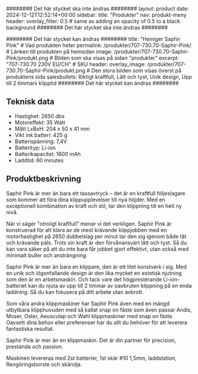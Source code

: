 ######## Det här stycket ska inte ändras ########
layout: product
date: 2024-12-12T12:52:14+00:00
sidebar:
  title: "Produkter"
  nav: produkt-meny
header:
  overlay_filter: 0.5 # same as adding an opacity of 0.5 to a black background
######## Det här stycket ska inte ändras ########


######## Det här stycket kan ändras ########
title: "Heiniger Saphir Pink" # Vad produkten heter
permalink: /produkter/707-730.70-Saphir-Pink/ # Länken till produkten på hemsidan
image: /produkter/707-730.70-Saphir-Pink/produkt.png # Bilden som ska visas på sidan "produkter"
excerpt: "707-730.70 230V EU/CH" # SKU
header:
  overlay_image: /produkter/707-730.70-Saphir-Pink/produkt.png # Den stora bilden som visas överst på produktens sida
salesbullets: Riktigt kraftfull, Lätt och tyst, Unik design, Upp till 2 timmars klipptid
######## Det här stycket kan ändras ########


## Teknisk data
- Hastighet: 2650 dbs
- Motoreffekt: 35 Watt  
- Mått LxBxH: 204 x 50 x 41 mm  
- Vikt ink batteri: 425 g  
- Batterispänning: 7,4V 
- Batterityp: Li-ion 
- Batterikapacitet: 1600 mAh  
- Laddtid: 60 minutes


## Produktbeskrivning
Saphir Pink är mer än bara ett tassavtryck – det är en kraftfull följeslagare som kommer att föra dina klippupplevelser till nya höjder. Med en exceptionell kombination av kraft och stil, tar den klippning till en helt ny nivå.

När vi säger "otroligt kraftfull" menar vi det verkligen. Saphir Pink är konstruerad för att klara av de mest krävande klippjobben med en motorhastighet på 2650 dubbelslag per minut tar den sig igenom både tät och krävande päls. Trots sin kraft är den förvånansvärt lätt och tyst. Så du kan vara säker på att du inte bara får jobbet gjort effektivt, utan också med minimalt buller och ansträngning.

Saphir Pink är mer än bara en klippare, den är ett litet konstverk i sig. Med en unik och iögonfallande design är den lika mycket en estetisk njutning som den är en arbetsmaskin. Och tack vare det högpresterande Li-ion-batteriet kan du njuta av upp till 2 timmar av oavbruten klippning på en enda laddning. Så du kan fokusera på ditt arbete utan avbrott.

Som våra andra klippmaskiner har Saphir Pink även med en mängd utbytbara klipphuvuden med så kallat snap on fäste som även passar Andis, Moser, Oster, Aeusculap och Wahl klippmaskiner med snap on fäste. Oavsett dina behov eller preferenser har du allt du behöver för att leverera fantastiska resultat.

Saphir Pink är mer än en klippmaskin. Det är din partner för precision, prestanda och passion.

Maskinen levereras med 2st batterier, 1st skär #10 1,5mm, laddstation,
Rengöringsborste och skärolja.
